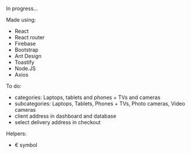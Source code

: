 In progress...

Made using:
- React
- React router
- Firebase
- Bootstrap
- Ant Design
- Toastify
- Node.JS
- Axios

To do:
- categories: Laptops, tablets and phones + TVs and cameras
- subcategories: Laptops, Tablets, Phones + TVs, Photo cameras, Video cameras
- client address in dashboard and database
- select delivery address in checkout

Helpers:
- € symbol